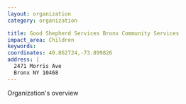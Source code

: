 ```yaml
---
layout: organization
category: organization

title: Good Shepherd Services Bronx Community Services
impact_area: Children
keywords: 
coordinates: 40.862724,-73.899826
address: |
  2471 Morris Ave
  Bronx NY 10468
---
```

Organization's overview
